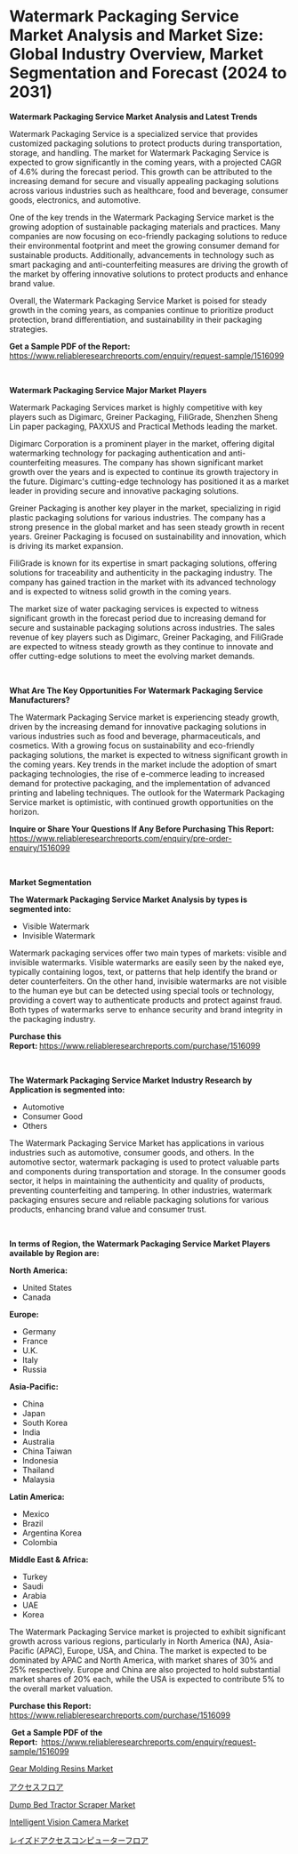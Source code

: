 <p><h1>Watermark Packaging Service Market Analysis and Market Size: Global Industry Overview, Market Segmentation and Forecast (2024 to 2031)</h1></p><p><strong>Watermark Packaging Service Market Analysis and Latest Trends</strong></p>
<p><p>Watermark Packaging Service is a specialized service that provides customized packaging solutions to protect products during transportation, storage, and handling. The market for Watermark Packaging Service is expected to grow significantly in the coming years, with a projected CAGR of 4.6% during the forecast period. This growth can be attributed to the increasing demand for secure and visually appealing packaging solutions across various industries such as healthcare, food and beverage, consumer goods, electronics, and automotive.</p><p>One of the key trends in the Watermark Packaging Service market is the growing adoption of sustainable packaging materials and practices. Many companies are now focusing on eco-friendly packaging solutions to reduce their environmental footprint and meet the growing consumer demand for sustainable products. Additionally, advancements in technology such as smart packaging and anti-counterfeiting measures are driving the growth of the market by offering innovative solutions to protect products and enhance brand value.</p><p>Overall, the Watermark Packaging Service Market is poised for steady growth in the coming years, as companies continue to prioritize product protection, brand differentiation, and sustainability in their packaging strategies.</p></p>
<p><strong>Get a Sample PDF of the Report:&nbsp;</strong> <a href="https://www.reliableresearchreports.com/enquiry/request-sample/1516099">https://www.reliableresearchreports.com/enquiry/request-sample/1516099</a></p>
<p>&nbsp;</p>
<p><strong>Watermark Packaging Service Major Market Players</strong></p>
<p><p>Watermark Packaging Services market is highly competitive with key players such as Digimarc, Greiner Packaging, FiliGrade, Shenzhen Sheng Lin paper packaging, PAXXUS and Practical Methods leading the market.</p><p>Digimarc Corporation is a prominent player in the market, offering digital watermarking technology for packaging authentication and anti-counterfeiting measures. The company has shown significant market growth over the years and is expected to continue its growth trajectory in the future. Digimarc's cutting-edge technology has positioned it as a market leader in providing secure and innovative packaging solutions.</p><p>Greiner Packaging is another key player in the market, specializing in rigid plastic packaging solutions for various industries. The company has a strong presence in the global market and has seen steady growth in recent years. Greiner Packaging is focused on sustainability and innovation, which is driving its market expansion.</p><p>FiliGrade is known for its expertise in smart packaging solutions, offering solutions for traceability and authenticity in the packaging industry. The company has gained traction in the market with its advanced technology and is expected to witness solid growth in the coming years.</p><p>The market size of water packaging services is expected to witness significant growth in the forecast period due to increasing demand for secure and sustainable packaging solutions across industries. The sales revenue of key players such as Digimarc, Greiner Packaging, and FiliGrade are expected to witness steady growth as they continue to innovate and offer cutting-edge solutions to meet the evolving market demands.</p></p>
<p>&nbsp;</p>
<p><strong>What Are The Key Opportunities For Watermark Packaging Service Manufacturers?</strong></p>
<p><p>The Watermark Packaging Service market is experiencing steady growth, driven by the increasing demand for innovative packaging solutions in various industries such as food and beverage, pharmaceuticals, and cosmetics. With a growing focus on sustainability and eco-friendly packaging solutions, the market is expected to witness significant growth in the coming years. Key trends in the market include the adoption of smart packaging technologies, the rise of e-commerce leading to increased demand for protective packaging, and the implementation of advanced printing and labeling techniques. The outlook for the Watermark Packaging Service market is optimistic, with continued growth opportunities on the horizon.</p></p>
<p><strong>Inquire or Share Your Questions If Any Before Purchasing This Report:</strong> <a href="https://www.reliableresearchreports.com/enquiry/pre-order-enquiry/1516099">https://www.reliableresearchreports.com/enquiry/pre-order-enquiry/1516099</a></p>
<p>&nbsp;</p>
<p><strong>Market Segmentation</strong></p>
<p><strong>The Watermark Packaging Service Market Analysis by types is segmented into:</strong></p>
<p><ul><li>Visible Watermark</li><li>Invisible Watermark</li></ul></p>
<p><p>Watermark packaging services offer two main types of markets: visible and invisible watermarks. Visible watermarks are easily seen by the naked eye, typically containing logos, text, or patterns that help identify the brand or deter counterfeiters. On the other hand, invisible watermarks are not visible to the human eye but can be detected using special tools or technology, providing a covert way to authenticate products and protect against fraud. Both types of watermarks serve to enhance security and brand integrity in the packaging industry.</p></p>
<p><strong>Purchase this Report:&nbsp;</strong><a href="https://www.reliableresearchreports.com/purchase/1516099">https://www.reliableresearchreports.com/purchase/1516099</a></p>
<p>&nbsp;</p>
<p><strong>The Watermark Packaging Service Market Industry Research by Application is segmented into:</strong></p>
<p><ul><li>Automotive</li><li>Consumer Good</li><li>Others</li></ul></p>
<p><p>The Watermark Packaging Service Market has applications in various industries such as automotive, consumer goods, and others. In the automotive sector, watermark packaging is used to protect valuable parts and components during transportation and storage. In the consumer goods sector, it helps in maintaining the authenticity and quality of products, preventing counterfeiting and tampering. In other industries, watermark packaging ensures secure and reliable packaging solutions for various products, enhancing brand value and consumer trust.</p></p>
<p>&nbsp;</p>
<p><strong>In terms of Region, the Watermark Packaging Service Market Players available by Region are:</strong></p>
<p>
    <p> <strong> North America: </strong>
        <ul>
            <li>United States</li>
            <li>Canada</li>
        </ul>
        </p> 
    <p> <strong> Europe: </strong>
        <ul>
            <li>Germany</li>
            <li>France</li>
            <li>U.K.</li>
            <li>Italy</li>
            <li>Russia</li>
        </ul>
        </p> 
    <p> <strong> Asia-Pacific: </strong>
        <ul>
            <li>China</li>
            <li>Japan</li>
            <li>South Korea</li>
            <li>India</li>
            <li>Australia</li>
            <li>China Taiwan</li>
            <li>Indonesia</li>
            <li>Thailand</li>
            <li>Malaysia</li>
        </ul>
        </p> 
    <p> <strong> Latin America: </strong>
        <ul>
            <li>Mexico</li>
            <li>Brazil</li>
            <li>Argentina Korea</li>
            <li>Colombia</li>
        </ul>
        </p> 
    <p> <strong> Middle East & Africa: </strong>
        <ul>
            <li>Turkey</li>
            <li>Saudi</li>
            <li>Arabia</li>
            <li>UAE</li>
            <li>Korea</li>
        </ul>
    </p>
    </p>
<p><p>The Watermark Packaging Service market is projected to exhibit significant growth across various regions, particularly in North America (NA), Asia-Pacific (APAC), Europe, USA, and China. The market is expected to be dominated by APAC and North America, with market shares of 30% and 25% respectively. Europe and China are also projected to hold substantial market shares of 20% each, while the USA is expected to contribute 5% to the overall market valuation.</p></p>
<p><strong>Purchase this Report: </strong><a href="https://www.reliableresearchreports.com/purchase/1516099">https://www.reliableresearchreports.com/purchase/1516099</a></p>
<p>&nbsp;<strong>Get a Sample PDF of the Report:&nbsp;&nbsp;</strong><a href="https://www.reliableresearchreports.com/enquiry/request-sample/1516099">https://www.reliableresearchreports.com/enquiry/request-sample/1516099</a></p>
<p><strong></strong></p>
<p><p><a href="https://skillful-vermicelli-b89.notion.site/Gear-Molding-Resins-Market-Provides-Detailed-Segmentation-of-this-Market-based-on-Type-Application--176697521b0b481e964af38c275bab16">Gear Molding Resins Market</a></p><p><a href="https://medium.com/@ufukkocak157/%E3%82%A2%E3%82%AF%E3%82%BB%E3%82%B9%E3%83%95%E3%83%AD%E3%82%A2%E5%B8%82%E5%A0%B4-%E5%B8%82%E5%A0%B4cagr-%E5%B8%82%E5%A0%B4%E5%8B%95%E5%90%91-%E6%88%90%E9%95%B7%E6%88%A6%E7%95%A5%E3%81%AB%E9%96%A2%E3%81%99%E3%82%8B%E6%83%85%E5%A0%B1-34f894008bda">アクセスフロア</a></p><p><a href="https://github.com/juniordelafrance/Market-Research-Report-List-2/blob/main/dump-bed-tractor-scraper-market.md">Dump Bed Tractor Scraper Market</a></p><p><a href="https://view.publitas.com/reportprime-1/intelligent-vision-camera-market-challenges-opportunities-and-growth-drivers-and-major-market-players-forecasted-for-period-from-2024-2031/">Intelligent Vision Camera Market</a></p><p><a href="https://medium.com/@ufukkocak157/2024%E5%B9%B4%E3%81%8B%E3%82%892031%E5%B9%B4%E3%81%BE%E3%81%A7%E3%81%AE%E6%9C%9F%E9%96%93%E3%81%AB%E4%BA%88%E6%B8%AC%E3%81%95%E3%82%8C%E3%82%8B%E3%83%AA%E3%83%95%E3%83%88%E3%82%A2%E3%82%AF%E3%82%BB%E3%82%B9%E3%82%B3%E3%83%B3%E3%83%94%E3%83%A5%E3%83%BC%E3%82%BF%E3%83%95%E3%83%AD%E3%82%A2%E3%81%AE%E5%B8%82%E5%A0%B4%E5%88%86%E6%9E%90%E3%81%A8%E8%A6%8F%E6%A8%A1%E3%81%AB%E9%96%A2%E3%81%99%E3%82%8B%E6%83%85%E5%A0%B1-ec808b89eb68">レイズドアクセスコンピューターフロア</a></p></p>